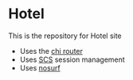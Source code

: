 # Hotel

This is the repository for Hotel site

- Uses the [chi router](https://github.com/go-chi/chi/)
- Uses [SCS](https://github.com/alexedwards/scs/) session management
- Uses [nosurf](https://github.com/justinas/nosurf)